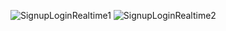 ![SignupLoginRealtime1](https://github.com/user-attachments/assets/8e8b9379-f9b0-46d5-a5d2-b220a342f55c)
![SignupLoginRealtime2](https://github.com/user-attachments/assets/059edbe0-2174-47b0-8ab2-9792f0fa5ba4)

